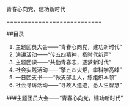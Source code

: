 青春心向党，建功新时代

===========================

##目录

1. 主题团员大会——“青春心向党，建功新时代”
2. 演讲活动——“传五四精神，扬时代新声”
3. 主题团课——“共励青春志，逐梦新时代”
4. 社会实践活动——“擎五四火炬，攀科学高峰”
5. 一日团支书——“做支部主人，练组织本领”
6. 社会寻访活动——“寻故人遗迹，悉人生智慧”





###主题团员大会——“青春心向党，建功新时代”